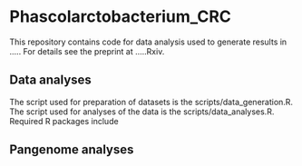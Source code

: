 # Phascolarctobacterium_CRC

This repository contains code for data analysis used to generate results in ..... For details see the preprint at .....Rxiv.

## Data analyses
The script used for preparation of datasets is the scripts/data_generation.R. The script used for analyses of the data is the scripts/data_analyses.R. Required R packages include 

## Pangenome analyses
